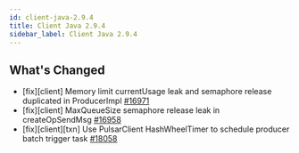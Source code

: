 ```yaml
---
id: client-java-2.9.4
title: Client Java 2.9.4
sidebar_label: Client Java 2.9.4
---
```


## What's Changed

* [fix][client] Memory limit currentUsage leak and semaphore release duplicated in ProducerImpl [#16971](https://github.com/apache/pulsar/pull/16971)
* [fix][client] MaxQueueSize semaphore release leak in createOpSendMsg [#16958](https://github.com/apache/pulsar/pull/16958)
* [fix][client][txn] Use PulsarClient HashWheelTimer to schedule producer batch trigger task [#18058](https://github.com/apache/pulsar/pull/18058)
